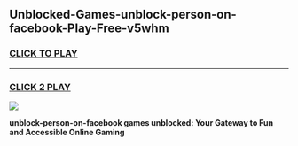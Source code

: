 
## Unblocked-Games-unblock-person-on-facebook-Play-Free-v5whm
<h3>
<a href="https://premium76.site?title=unblock-person-on-facebook&ref=18A1">CLICK TO PLAY</a></h3>
<hr>

<h3>
<a href="https://premium76.site?title=unblock-person-on-facebook&ref=18A1">CLICK 2 PLAY</a>
  
</h3>

<a href="https://premium76.site?title=unblock-person-on-facebook&ref=18A1"><img src="https://clearcache.store/games.png"></a>


**unblock-person-on-facebook games unblocked: Your Gateway to Fun and Accessible Online Gaming**
